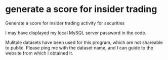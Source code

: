 # generate a score for insider trading
Generate a score for insider trading activity for securities

I may have displayed my local MySQL server password in the code.

Mulitple datasets have been used for this program, which are not shareable to public. Please ping me with the dataset name, and I can guide to the website from which i obtained it.
